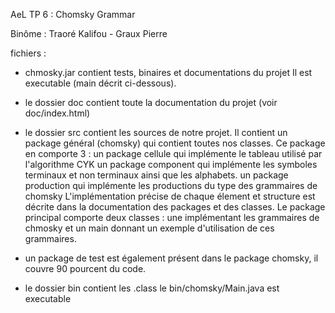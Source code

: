 AeL TP 6 : Chomsky Grammar

Binôme : Traoré Kalifou - Graux Pierre

fichiers : 

- chmosky.jar contient tests, binaires et documentations du projet
  Il est executable (main décrit ci-dessous).

- le dossier doc contient toute la documentation du projet (voir doc/index.html)

- le dossier src contient les sources de notre projet. Il contient un package général (chomsky) qui contient toutes nos classes.
  Ce package en comporte 3 : un package cellule qui implémente le tableau utilisé par l'algorithme CYK
  							 un package component qui implémente les symboles terminaux et non terminaux ainsi que les alphabets.
  							 un package production qui implémente les productions du type des grammaires de chomsky
  L'implémentation précise de chaque élement et structure est décrite dans la documentation des packages et des classes.
  Le package principal comporte deux classes : une implémentant les grammaires de chmosky et un main donnant un exemple d'utilisation de ces grammaires.
  
- un package de test est également présent dans le package chomsky, il couvre 90 pourcent du code.

- le dossier bin contient les .class
  le bin/chomsky/Main.java est executable